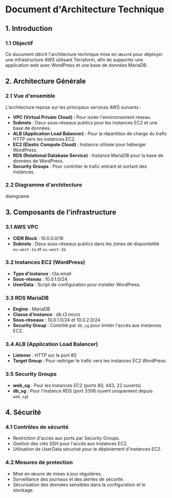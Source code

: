 # Document d'Architecture Technique

## 1. Introduction

### 1.1 Objectif
Ce document décrit l'architecture technique mise en œuvre pour déployer une infrastructure AWS utilisant Terraform, afin de supporter une application web avec WordPress et une base de données MariaDB.

## 2. Architecture Générale

### 2.1 Vue d'ensemble
L'architecture repose sur les principaux services AWS suivants :
- **VPC (Virtual Private Cloud)** : Pour isoler l'environnement réseau.
- **Subnets** : Deux sous-réseaux publics pour les instances EC2 et une base de données.
- **ALB (Application Load Balancer)** : Pour la répartition de charge du trafic HTTP vers les instances EC2.
- **EC2 (Elastic Compute Cloud)** : Instance utilisée pour héberger WordPress.
- **RDS (Relational Database Service)** : Instance MariaDB pour la base de données de WordPress.
- **Security Groups** : Pour contrôler le trafic entrant et sortant des instances.

### 2.2 Diagramme d'architecture

diamgrame 

## 3. Composants de l'infrastructure

### 3.1 AWS VPC
- **CIDR Block** : 10.0.0.0/16
- **Subnets** : Deux sous-réseaux publics dans les zones de disponibilité `eu-west-1a` et `eu-west-1b`.

### 3.2 Instances EC2 (WordPress)
- **Type d'instance** : t3a.small
- **Sous-réseau** : 10.0.1.0/24
- **UserData** : Script de configuration pour installer WordPress.

### 3.3 RDS MariaDB
- **Engine** : MariaDB
- **Classe d'instance** : db.t3.micro
- **Sous-réseaux** : 10.0.1.0/24 et 10.0.2.0/24
- **Security Group** : Contrôlé par `db_sg` pour limiter l'accès aux instances EC2.

### 3.4 ALB (Application Load Balancer)
- **Listener** : HTTP sur le port 80
- **Target Group** : Pour rediriger le trafic vers les instances EC2 WordPress.

### 3.5 Security Groups
- **web_sg** : Pour les instances EC2 (ports 80, 443, 22 ouverts)
- **db_sg** : Pour l'instance RDS (port 3306 ouvert uniquement depuis `web_sg`)

## 4. Sécurité

### 4.1 Contrôles de sécurité
- Restriction d'accès aux ports par Security Groups.
- Gestion des clés SSH pour l'accès aux instances EC2.
- Utilisation de UserData sécurisé pour le déploiement d'instances EC2.

### 4.2 Mesures de protection
- Mise en œuvre de mises à jour régulières.
- Surveillance des journaux et des alertes de sécurité.
- Sécurisation des données sensibles dans la configuration et le stockage.

